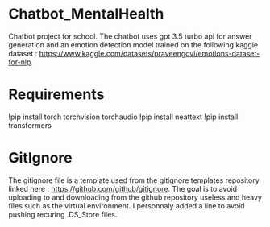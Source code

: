 # Chatbot_MentalHealth
Chatbot project for school. The chatbot uses gpt 3.5 turbo api for answer generation and an emotion detection model trained on the following kaggle dataset : https://www.kaggle.com/datasets/praveengovi/emotions-dataset-for-nlp.

# Requirements

!pip install torch torchvision torchaudio
!pip install neattext
!pip install transformers

# GitIgnore

The gitignore file is a template used from the gitignore templates repository linked here : https://github.com/github/gitignore. The goal is to avoid uploading to and downloading from the github repository useless and heavy files such as the virtual environment. I personnaly added a line to avoid pushing recuring .DS_Store files.
